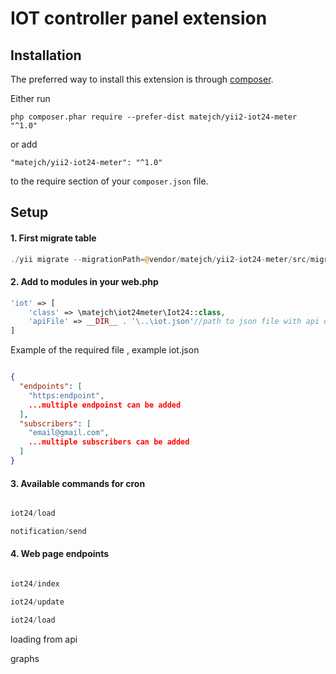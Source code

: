 IOT controller panel extension
====================

Installation
------------

The preferred way to install this extension is through [composer](http://getcomposer.org/download/).

Either run

```
php composer.phar require --prefer-dist matejch/yii2-iot24-meter "^1.0"
```

or add

```
"matejch/yii2-iot24-meter": "^1.0"
```

to the require section of your `composer.json` file.

Setup
-----

#### 1. First migrate table

```PHP
./yii migrate --migrationPath=@vendor/matejch/yii2-iot24-meter/src/migrations
```

#### 2. Add to modules in your web.php

```php 
'iot' => [
    'class' => \matejch\iot24meter\Iot24::class,
    'apiFile' => __DIR__ . '\..\iot.json'//path to json file with api endpoints and emails for notifications
]

```

Example of the required file , example iot.json

```JSON

{
  "endpoints": [
    "https:endpoint",
    ...multiple endpoinst can be added
  ],
  "subscribers": [
    "email@gmail.com",
    ...multiple subscribers can be added
  ]
}

```

#### 3. Available commands for cron

```PHP

iot24/load

notification/send

```

#### 4. Web page endpoints

```PHP 

iot24/index

iot24/update

iot24/load

```

loading from api

graphs